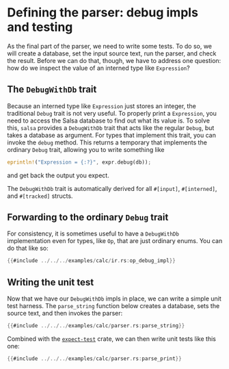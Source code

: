 # Defining the parser: debug impls and testing

As the final part of the parser, we need to write some tests.
To do so, we will create a database, set the input source text, run the parser, and check the result.
Before we can do that, though, we have to address one question: how do we inspect the value of an interned type like `Expression`?

## The `DebugWithDb` trait

Because an interned type like `Expression` just stores an integer, the traditional `Debug` trait is not very useful.
To properly print a `Expression`, you need to access the Salsa database to find out what its value is.
To solve this, `salsa` provides a `DebugWithDb` trait that acts like the regular `Debug`, but takes a database as argument.
For types that implement this trait, you can invoke the `debug` method.
This returns a temporary that implements the ordinary `Debug` trait, allowing you to write something like

```rust
eprintln!("Expression = {:?}", expr.debug(db));
```

and get back the output you expect.

The `DebugWithDb` trait is automatically derived for all `#[input]`, `#[interned]`, and `#[tracked]` structs.

## Forwarding to the ordinary `Debug` trait

For consistency, it is sometimes useful to have a `DebugWithDb` implementation even for types, like `Op`, that are just ordinary enums. You can do that like so:

```rust
{{#include ../../../examples/calc/ir.rs:op_debug_impl}}
```

## Writing the unit test

Now that we have our `DebugWithDb` impls in place, we can write a simple unit test harness.
The `parse_string` function below creates a database, sets the source text, and then invokes the parser:

```rust
{{#include ../../../examples/calc/parser.rs:parse_string}}
```

Combined with the [`expect-test`](https://crates.io/crates/expect-test) crate, we can then write unit tests like this one:

```rust
{{#include ../../../examples/calc/parser.rs:parse_print}}
```
